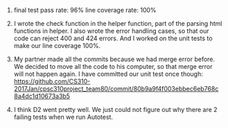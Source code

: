 1.  final test pass rate: 96% line coverage rate: 100%

2.  I wrote the check function in the helper function, part of the parsing html functions in helper.
    I also wrote the error handling cases, so that our code can reject 400 and 424 errors. And I worked on the 
    unit tests to make our line coverage 100%.
    
3.  My partner made all the commits because we had merge error before. We decided to move all the code to his computer,
    so that merge error will not happen again.
    I have committed our unit test once though:
    https://github.com/CS310-2017Jan/cpsc310project_team80/commit/80b9a9f4f003ebbec6eb768c8a4dc1d10673a3b5
    
4.  I think D2 went pretty well. We just could not figure out why there are 2 failing tests when we run Autotest.
